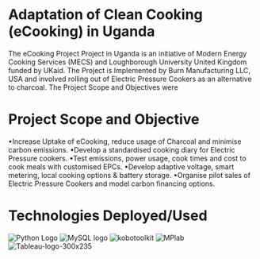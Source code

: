 # Adaptation of Clean Cooking (eCooking) in Uganda
The eCooking Project Project in Uganda is an initiative of Modern Energy Cooking Services (MECS) and Loughborough University
United Kingdom funded by UKaid. The Project is Implemented by Burn Manufacturing LLC, USA and involved rolling out of Electric Pressure 
Cookers as an alternative to charcoal. The Project Scope and Objectives were

# Project Scope and Objective

•Increase Uptake of eCooking, reduce usage of Charcoal and minimise carbon emissions.
•Develop a standardised cooking diary for Electric Pressure cookers.
•Test emissions, power usage, cook times and cost to cook meals with customised EPCs. 
•Develop adaptive voltage, smart metering, local cooking options & battery storage.
•Organise pilot sales of Electric Pressure Cookers and model carbon financing options.

# Technologies Deployed/Used

![Python Logo](https://github.com/Gangura/Data_Science_Projects/assets/61846218/0ce2cc63-3bc0-4306-b616-6baa8928b40d) ![MySQL logo](https://github.com/Gangura/Data_Science_Projects/assets/61846218/f47c2e0f-a087-4850-ba27-8a1fc3dada2a) ![kobotoolkit](https://github.com/Gangura/Data_Science_Projects/assets/61846218/0f6d9e4e-7b63-4674-8a98-a50e85bc36e7) ![MPlab](https://github.com/Gangura/Data_Science_Projects/assets/61846218/845e31ab-fc98-410f-8605-8eb745ffce87) ![Tableau-logo-300x235](https://github.com/Gangura/Data_Science_Projects/assets/61846218/d88aafa4-f30e-489f-a527-7f03756f2b7a)

